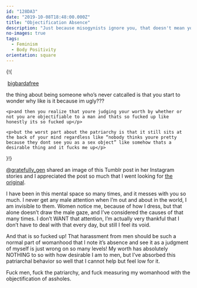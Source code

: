```yaml
---
id: "128DA3"
date: "2019-10-08T18:48:00.000Z"
title: "Objectification Absence"
description: "Just because misogynists ignore you, that doesn't mean you aren't gorgeous."
no-images: true
tags:
  - Feminism
  - Body Positivity
orientation: square
---
```


{!{
<div class="card right span3"><div class="tumblr">
  <img src="{{images.avatar.sizes[0].url}}" alt="" class="tumblr-avatar">
  <a href="https://bigbardafree.tumblr.com/post/96054724187/the-thing-about-being-someone-whos-never" class="tumblr-username">bigbardafree</a>
  <div class="tumblr-body">
    <p>the thing about being someone who’s never catcalled is that you start to wonder why like is it because im ugly???</p>

    <p>and then you realize that youre judging your worth by whether or not you are objectifiable to a man and thats so fucked up like honestly its so fucked up</p>

    <p>but the worst part about the patriarchy is that it still sits at the back of your mind regardless like “nobody thinks youre pretty because they dont see you as a sex object” like somehow thats a desirable thing and it fucks me up</p>
  </div>
</div></div>
}!}

[@gratefully_gen](https://instagram.com/gratefully_gen) shared an image of this Tumblr post in her Instagram stories and I appreciated the post so much that I went looking for [the original](https://thiscrookedcrown.tumblr.com/post/167653546231/bigbardafree-the-thing-about-being-someone).

I have been in this mental space so many times, and it messes with you so much. I never get any male attention when I’m out and about in the world, I am invisible to them. Women notice me, because of how I dress, but that alone doesn’t draw the male gaze, and I’ve considered the causes of that many times. I don’t WANT that attention, I’m actually very thankful that I don’t have to deal with that every day, but still I feel its void.

And that is so fucked up! That harassment from men should be such a normal part of womanhood that I note it’s absence and see it as a judgment of myself is just wrong on so many levels! My worth has absolutely NOTHING to so with how desirable I am to men, but I’ve absorbed this patriarchal behavior so well that I cannot help but feel low for it.

Fuck men, fuck the patriarchy, and fuck measuring my womanhood with the objectification of assholes.
